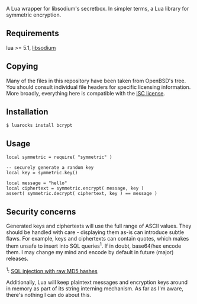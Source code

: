 A Lua wrapper for libsodium's secretbox. In simpler terms, a Lua library
for symmetric encryption.


Requirements
------------

[libsodium]: http://doc.libsodium.org/

lua >= 5.1, [libsodium][libsodium]


Copying
-------

Many of the files in this repository have been taken from OpenBSD's
tree. You should consult individual file headers for specific licensing
information. More broadly, everything here is compatible with the [ISC
license][ISC].

[ISC]: http://en.wikipedia.org/wiki/ISC_license


Installation
------------

	$ luarocks install bcrypt


Usage
-----

	local symmetric = require( "symmetric" )
	
	-- securely generate a random key
	local key = symmetric.key()

	local message = "hello"
	local ciphertext = symmetric.encrypt( message, key )
	assert( symmetric.decrypt( ciphertext, key ) == message )

Security concerns
-----------------

Generated keys and ciphertexts will use the full range of ASCII values.
They should be handled with care - displaying them as-is can introduce
subtle flaws. For example, keys and ciphertexts can contain quotes,
which makes them unsafe to insert into SQL queries<sup>1</sup>. If in
doubt, base64/hex encode them. I may change my mind and encode by
default in future (major) releases.

[sql]: http://dc406.com/home/393-sql-injection-with-raw-md5-hashes.html

<sup>1</sup>: [SQL injection with raw MD5 hashes][sql]

Additionally, Lua will keep plaintext messages and encryption keys
around in memory as part of its string interning mechanism. As far as
I'm aware, there's nothing I can do about this.
